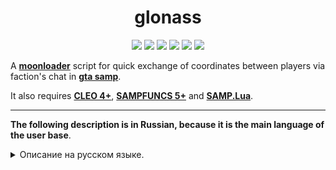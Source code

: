<h1 align="center">glonass</h1>

<p align="center">

<img src="https://img.shields.io/badge/made%20for-GTA%20SA--MP-blue" >

<img src="https://img.shields.io/badge/Server-Samp--Rp-red">

<img src="https://img.shields.io/github/languages/top/qrlk/glonass">

<img src="https://img.shields.io/badge/dynamic/json?color=blueviolet&label=users%20%28active%29&query=result&url=http%3A%2F%2Fqrlk.me%2Fdev%2Fmoonloader%2Fusers_active.php%3Fscript%3Dglonass">

<img src="https://img.shields.io/badge/dynamic/json?color=blueviolet&label=users%20%28all%20time%29&query=result&url=http%3A%2F%2Fqrlk.me%2Fdev%2Fmoonloader%2Fusers_all.php%3Fscript%3Dglonass">

<img src="https://img.shields.io/date/1508792400?label=released" >

</p>

A **[moonloader](https://gtaforums.com/topic/890987-moonloader/)** script for quick exchange of coordinates between players via faction's chat in **[gta samp](https://sa-mp.com/)**.

It also requires **[CLEO 4+](http://cleo.li/?lang=ru)**, **[SAMPFUNCS 5+](https://blast.hk/threads/17/)** and **[SAMP.Lua](https://github.com/THE-FYP/SAMP.Lua)**.

---

**The following description is in Russian, because it is the main language of the user base**.
<details>
  <summary>Описание на русском языке.</summary>
  
# Описание 
Как-то я писал функцию для определения квадрата, в котором находится игрок, и мне в голову пришла мысль, что эти квадраты устарели и вообще не нужны. Ведь намного проще передать точные координаты через чат и принять эти же координаты из чата, чем искать квадрат по карте. Знакомтесь, **GLONASS**.  

* Если вкратце, то скрипт даёт возможность отправляет и принимать координаты в рацию (/r).  
* Предназначен для Samp-Rp.
* Если кто-то их примет, то он ответит в /r по форме "10-14 %вызов%, дистанция: "%дистанция% м." и у него появится пикап и метка на этих координатах.  
* Всего есть 12 сценариев, которые были написаны под байкеров, но могут быть использованы везде где угодно.  
* Бонусом скрипт захватывает последний написанный в чате квадрат, в центр которого может поставить метку.  
* Стоит заметить, что в интерьере координаты не обновляются, т.е. если вызвать помощь в интерьере, то вызов отправится по тем последним координатам вне интерьера.  
* В скрипте реализовано автообновление, которое можно вырубить в настройках.  

**Требования:** [CLEO 4+](http://cleo.li/?lang=ru), [SAMPFUNCS 5.3.3](https://blast.hk/threads/17/), [MoonLoader](https://blast.hk/threads/13305/), [SAMP.Lua](https://blast.hk/threads/14624/).  
**Активация:** Скрипт активируется автоматически. У скрипта нет настроек, поэтому автообновление, телеметрию и уведомление при входе можно отключить только вручную, вырезав блокнотом по линии в коде.

* **P** - вызвать меню вызова помощи.
* **]** - вызвать меню принятия помощи.
* **Z** - быстро принять последний вызов.
* **/glean** - удалить все созданные скриптом метки и пикапы, остановить динамические процессы.
* **/glonass** - открыть меню скрипта.

**Автор:** [qrlk](http://qrlk.me/samp).  
**Обсуждение в группе VK:** [ссылка](https://vk.com/topic-168860334_38597266).

# Скриншот
![https://i.imgur.com/kGt5qJi.png](https://i.imgur.com/kGt5qJi.png)  
![https://i.imgur.com/0lIM4lS.png](https://i.imgur.com/0lIM4lS.png)  
![https://i.imgur.com/3W1ARBa.png](https://i.imgur.com/3W1ARBa.png)  
![https://i.imgur.com/25KTMBQ.png](https://i.imgur.com/25KTMBQ.png)
# Видео
На видео обзор очень ранней версии, записано 19 октября. С тех пор многое было измененилось, но основные принципы понятны. Сейчас нет возможности переснять.  
[![Открыть](https://img.youtube.com/vi/OOPOaqNHHho/0.jpg)](https://www.youtube.com/watch?v=OOPOaqNHHho)
</details>
